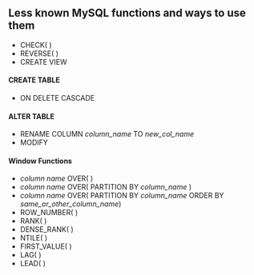 ## Less known MySQL functions and ways to use them

- CHECK( )
- REVERSE( )
- CREATE VIEW

#### CREATE TABLE

- ON DELETE CASCADE

#### ALTER TABLE

- RENAME COLUMN *column_name* TO *new_col_name*
- MODIFY

#### Window Functions

- *column name* OVER( )
- *column name* OVER( PARTITION BY *column_name*  )
- *column name* OVER( PARTITION BY *column_name*  ORDER BY *same_or_other_column_name*)
- ROW_NUMBER( )
- RANK( )
- DENSE_RANK( )
- NTILE( )
- FIRST_VALUE( )
- LAG( )
- LEAD( )


